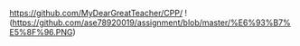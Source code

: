 https://github.com/MyDearGreatTeacher/CPP/
!(https://github.com/ase78920019/assignment/blob/master/%E6%93%B7%E5%8F%96.PNG)
